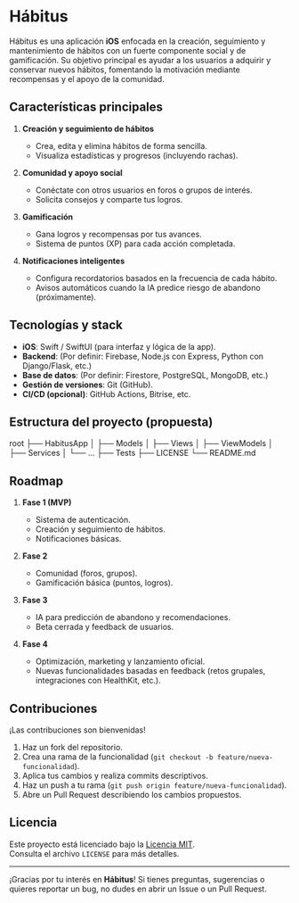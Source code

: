 # Hábitus

Hábitus es una aplicación **iOS** enfocada en la creación, seguimiento y mantenimiento de hábitos con un fuerte componente social y de gamificación. Su objetivo principal es ayudar a los usuarios a adquirir y conservar nuevos hábitos, fomentando la motivación mediante recompensas y el apoyo de la comunidad.

## Características principales

1. **Creación y seguimiento de hábitos**  
   - Crea, edita y elimina hábitos de forma sencilla.  
   - Visualiza estadísticas y progresos (incluyendo rachas).

2. **Comunidad y apoyo social**  
   - Conéctate con otros usuarios en foros o grupos de interés.  
   - Solicita consejos y comparte tus logros.

3. **Gamificación**  
   - Gana logros y recompensas por tus avances.  
   - Sistema de puntos (XP) para cada acción completada.

4. **Notificaciones inteligentes**  
   - Configura recordatorios basados en la frecuencia de cada hábito.  
   - Avisos automáticos cuando la IA predice riesgo de abandono (próximamente).

## Tecnologías y stack

- **iOS**: Swift / SwiftUI (para interfaz y lógica de la app).  
- **Backend**: (Por definir: Firebase, Node.js con Express, Python con Django/Flask, etc.)  
- **Base de datos**: (Por definir: Firestore, PostgreSQL, MongoDB, etc.)  
- **Gestión de versiones**: Git (GitHub).  
- **CI/CD (opcional)**: GitHub Actions, Bitrise, etc.

## Estructura del proyecto (propuesta)

root ├── HabitusApp │ ├── Models │ ├── Views │ ├── ViewModels │ ├── Services │ └── ... ├── Tests ├── LICENSE └── README.md

## Roadmap

1. **Fase 1 (MVP)**
   - Sistema de autenticación.  
   - Creación y seguimiento de hábitos.  
   - Notificaciones básicas.

2. **Fase 2**
   - Comunidad (foros, grupos).  
   - Gamificación básica (puntos, logros).

3. **Fase 3**
   - IA para predicción de abandono y recomendaciones.  
   - Beta cerrada y feedback de usuarios.

4. **Fase 4**
   - Optimización, marketing y lanzamiento oficial.  
   - Nuevas funcionalidades basadas en feedback (retos grupales, integraciones con HealthKit, etc.).

## Contribuciones

¡Las contribuciones son bienvenidas!  
1. Haz un fork del repositorio.  
2. Crea una rama de la funcionalidad (`git checkout -b feature/nueva-funcionalidad`).  
3. Aplica tus cambios y realiza commits descriptivos.  
4. Haz un push a tu rama (`git push origin feature/nueva-funcionalidad`).  
5. Abre un Pull Request describiendo los cambios propuestos.

## Licencia

Este proyecto está licenciado bajo la [Licencia MIT](./LICENSE).  
Consulta el archivo `LICENSE` para más detalles.

---

¡Gracias por tu interés en **Hábitus**! Si tienes preguntas, sugerencias o quieres reportar un bug, no dudes en abrir un Issue o un Pull Request.

